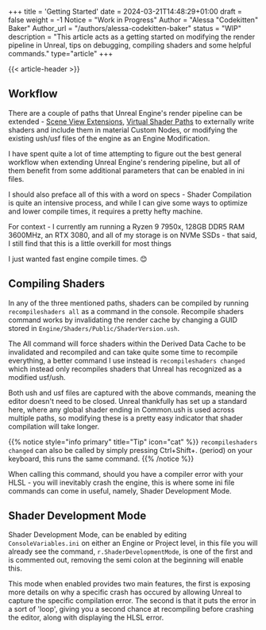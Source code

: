 +++
title = 'Getting Started'
date = 2024-03-21T14:48:29+01:00
draft = false
weight = -1
Notice = "Work in Progress"
Author = "Alessa \"Codekitten\" Baker"
Author_url = "/authors/alessa-codekitten-baker"
status = "WIP"
description = "This article acts as a getting started on modifying the render pipeline in Unreal, tips on debugging, compiling shaders and some helpful commands."
type="article"
+++

{{< article-header >}}

## Workflow

There are a couple of paths that Unreal Engine's render pipeline can be extended - 
[Scene View Extensions](unrealrenderpipeline/plugins/sceneviewextensions), [Virtual Shader Paths](unrealrenderpipeline/plugins/virtualshaderpaths) 
to externally write shaders and include them in material Custom Nodes, or modifying the existing ush/usf files of the 
engine as an Engine Modification.

I have spent quite a lot of time attempting to figure out the best general workflow when extending Unreal Engine's 
rendering pipeline, but all of them benefit from some additional parameters that can be enabled in ini files.

I should also preface all of this with a word on specs - Shader Compilation is quite an intensive process, and while I 
can give some ways to optimize and lower compile times, it requires a pretty hefty machine. 

For context - I currently am running a Ryzen 9 7950x, 128GB DDR5 RAM 3600MHz, an RTX 3080, and all of my storage is on
NVMe SSDs - that said, I still find that this is a little overkill for most things 

I just wanted fast engine compile times. 😊

## Compiling Shaders

In any of the three mentioned paths, shaders can be compiled by running ``recompileshaders all`` as a command in
the console. Recompile shaders command works by invalidating the render cache by changing a GUID stored in 
``Engine/Shaders/Public/ShaderVersion.ush``. 

The All command will force shaders within the Derived Data Cache to be invalidated and recompiled and can take quite some 
time to recompile everything, a better command I use instead is ``recompileshaders changed`` which instead only recompiles 
shaders that Unreal has recognized as a modified usf/ush.

Both ush and usf files are captured with the above commands, meaning the editor doesn't need to be closed.
Unreal thankfully has set up a standard here, where any global shader ending in Common.ush is used across multiple paths,
so modifying these is a pretty easy indicator that shader compilation will take longer.

{{% notice style="info primary" title="Tip" icon="cat" %}}
``recompileshaders changed`` can also be called by simply pressing Ctrl+Shift+. (period) on your keyboard, this runs
the same command.
{{% /notice %}}

When calling this command, should you have a compiler error with your HLSL - you will inevitably crash the engine, this
is where some ini file commands can come in useful, namely, Shader Development Mode.

## Shader Development Mode

Shader Development Mode, can be enabled by editing ``ConsoleVariables.ini`` on either an Engine or Project level, in this
file you will already see the command, ``r.ShaderDevelopmentMode``, is one of the first and is commented out, 
removing the semi colon at the beginning will enable this.

This mode when enabled provides two main features, the first is exposing more details on why a specific crash has occured
by allowing Unreal to capture the specific compilation error. The second is that it puts the error in a sort of 'loop',
giving you a second chance at recompiling before crashing the editor, along with displaying the HLSL error. 


